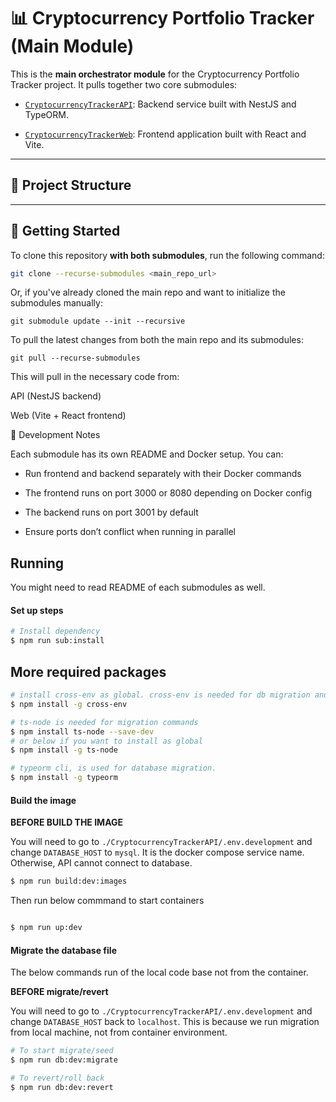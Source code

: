 # 📊 Cryptocurrency Portfolio Tracker (Main Module)

This is the **main orchestrator module** for the Cryptocurrency Portfolio Tracker project. It pulls together two core submodules:

- [`CryptocurrencyTrackerAPI`](https://gitlab.com/pigman8857/CryptocurrencyTrackerAPI): Backend service built with NestJS and TypeORM.

- [`CryptocurrencyTrackerWeb`](https://github.com/pigman8857/CryptocurrencyTrackerWeb): Frontend application built with React and Vite.

---

## 🧩 Project Structure

---

## 🚀 Getting Started

To clone this repository **with both submodules**, run the following command:

```bash
git clone --recurse-submodules <main_repo_url>
```

Or, if you've already cloned the main repo and want to initialize the submodules manually:

```
git submodule update --init --recursive

```

To pull the latest changes from both the main repo and its submodules:

```
git pull --recurse-submodules
```

This will pull in the necessary code from:

API (NestJS backend)

Web (Vite + React frontend)

👷 Development Notes

Each submodule has its own README and Docker setup. You can:

- Run frontend and backend separately with their Docker commands
- The frontend runs on port 3000 or 8080 depending on Docker config

- The backend runs on port 3001 by default

- Ensure ports don’t conflict when running in parallel

## Running

You might need to read README of each submodules as well.

#### Set up steps

```bash
# Install dependency
$ npm run sub:install

```

## More required packages

```bash
# install cross-env as global. cross-env is needed for db migration and running application commands
$ npm install -g cross-env

# ts-node is needed for migration commands
$ npm install ts-node --save-dev
# or below if you want to install as global
$ npm install -g ts-node

# typeorm cli, is used for database migration.
$ npm install -g typeorm
```

#### Build the image

**BEFORE BUILD THE IMAGE**

You will need to go to `./CryptocurrencyTrackerAPI/.env.development` and change `DATABASE_HOST` to `mysql`. It is the docker compose service name. Otherwise, API cannot connect to database.

```bash
$ npm run build:dev:images
```

Then run below commmand to start containers

```bash

$ npm run up:dev

```

#### Migrate the database file

The below commands run of the local code base not from the container.

**BEFORE migrate/revert**

You will need to go to `./CryptocurrencyTrackerAPI/.env.development` and change `DATABASE_HOST` back to `localhost`.
This is because we run migration from local machine, not from container environment.

```bash
# To start migrate/seed
$ npm run db:dev:migrate

# To revert/roll back
$ npm run db:dev:revert

```

